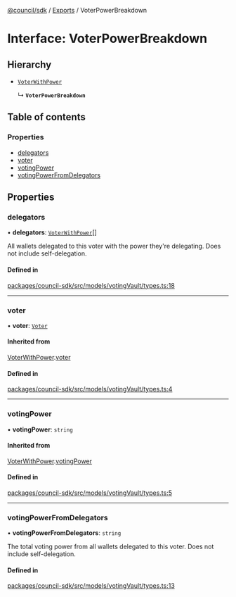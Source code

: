 [@council/sdk](../README.md) / [Exports](../modules.md) / VoterPowerBreakdown

# Interface: VoterPowerBreakdown

## Hierarchy

- [`VoterWithPower`](VoterWithPower.md)

  ↳ **`VoterPowerBreakdown`**

## Table of contents

### Properties

- [delegators](VoterPowerBreakdown.md#delegators)
- [voter](VoterPowerBreakdown.md#voter)
- [votingPower](VoterPowerBreakdown.md#votingpower)
- [votingPowerFromDelegators](VoterPowerBreakdown.md#votingpowerfromdelegators)

## Properties

### delegators

• **delegators**: [`VoterWithPower`](VoterWithPower.md)[]

All wallets delegated to this voter with the power they're delegating. Does
not include self-delegation.

#### Defined in

[packages/council-sdk/src/models/votingVault/types.ts:18](https://github.com/element-fi/council-monorepo/blob/8fd0879/packages/council-sdk/src/models/votingVault/types.ts#L18)

___

### voter

• **voter**: [`Voter`](../classes/Voter.md)

#### Inherited from

[VoterWithPower](VoterWithPower.md).[voter](VoterWithPower.md#voter)

#### Defined in

[packages/council-sdk/src/models/votingVault/types.ts:4](https://github.com/element-fi/council-monorepo/blob/8fd0879/packages/council-sdk/src/models/votingVault/types.ts#L4)

___

### votingPower

• **votingPower**: `string`

#### Inherited from

[VoterWithPower](VoterWithPower.md).[votingPower](VoterWithPower.md#votingpower)

#### Defined in

[packages/council-sdk/src/models/votingVault/types.ts:5](https://github.com/element-fi/council-monorepo/blob/8fd0879/packages/council-sdk/src/models/votingVault/types.ts#L5)

___

### votingPowerFromDelegators

• **votingPowerFromDelegators**: `string`

The total voting power from all wallets delegated to this voter. Does not
include self-delegation.

#### Defined in

[packages/council-sdk/src/models/votingVault/types.ts:13](https://github.com/element-fi/council-monorepo/blob/8fd0879/packages/council-sdk/src/models/votingVault/types.ts#L13)
